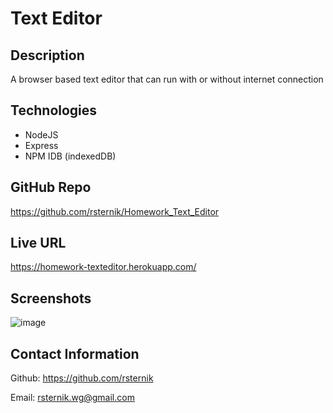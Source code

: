 # Text Editor

## Description

A browser based text editor that can run with or without internet connection

## Technologies

- NodeJS
- Express
- NPM IDB (indexedDB)

## GitHub Repo

https://github.com/rsternik/Homework_Text_Editor

## Live URL

https://homework-texteditor.herokuapp.com/

## Screenshots

![image]()

## Contact Information

Github: https://github.com/rsternik

Email: rsternik.wg@gmail.com